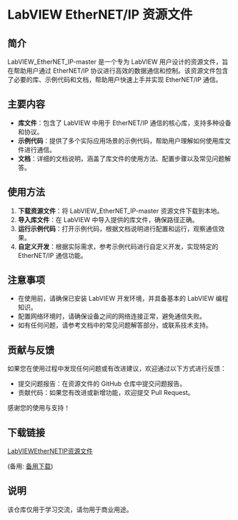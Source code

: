 # LabVIEW EtherNET/IP 资源文件

## 简介

LabVIEW_EtherNET_IP-master 是一个专为 LabVIEW 用户设计的资源文件，旨在帮助用户通过 EtherNET/IP 协议进行高效的数据通信和控制。该资源文件包含了必要的库、示例代码和文档，帮助用户快速上手并实现 EtherNET/IP 通信。

## 主要内容

- **库文件**：包含了 LabVIEW 中用于 EtherNET/IP 通信的核心库，支持多种设备和协议。
- **示例代码**：提供了多个实际应用场景的示例代码，帮助用户理解如何使用库文件进行通信。
- **文档**：详细的文档说明，涵盖了库文件的使用方法、配置步骤以及常见问题解答。

## 使用方法

1. **下载资源文件**：将 LabVIEW_EtherNET_IP-master 资源文件下载到本地。
2. **导入库文件**：在 LabVIEW 中导入提供的库文件，确保路径正确。
3. **运行示例代码**：打开示例代码，根据文档说明进行配置和运行，观察通信效果。
4. **自定义开发**：根据实际需求，参考示例代码进行自定义开发，实现特定的 EtherNET/IP 通信功能。

## 注意事项

- 在使用前，请确保已安装 LabVIEW 开发环境，并具备基本的 LabVIEW 编程知识。
- 配置网络环境时，请确保设备之间的网络连接正常，避免通信失败。
- 如有任何问题，请参考文档中的常见问题解答部分，或联系技术支持。

## 贡献与反馈

如果您在使用过程中发现任何问题或有改进建议，欢迎通过以下方式进行反馈：

- 提交问题报告：在资源文件的 GitHub 仓库中提交问题报告。
- 贡献代码：如果您有改进或新增功能，欢迎提交 Pull Request。

感谢您的使用与支持！

## 下载链接
[LabVIEWEtherNETIP资源文件](https://pan.quark.cn/s/1232a40a8eed) 

(备用: [备用下载](https://pan.baidu.com/s/1PIrEKGW-b8em8KDkVmDjyw?pwd=1234))

## 说明

该仓库仅用于学习交流，请勿用于商业用途。
